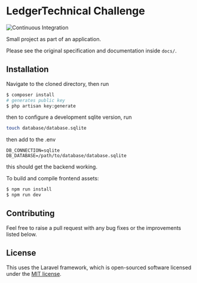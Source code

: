 # LedgerTechnical Challenge

![Continuous Integration](https://github.com/PieterO/ledger-challenge/workflows/Continuous%20Integration/badge.svg?branch=master&event=push)

Small project as part of an application.

Please see the original specification and documentation inside `docs/`.

## Installation

Navigate to the cloned directory, then run
```bash
$ composer install
# generates public key
$ php artisan key:generate
```

then to configure a development sqlite version, run
```bash
touch database/database.sqlite
```

then add to the .env
```text
DB_CONNECTION=sqlite
DB_DATABASE=/path/to/database/database.sqlite
```

this should get the backend working.


To build and compile frontend assets:
```bash
$ npm run install
$ npm run dev
```

## Contributing

Feel free to raise a pull request with any bug fixes or the improvements listed below.

## License

This uses the Laravel framework, which is open-sourced software licensed under the [MIT license](https://opensource.org/licenses/MIT).
